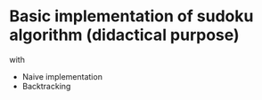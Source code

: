 # Basic implementation of sudoku algorithm (didactical purpose)


with
* Naive implementation
* Backtracking
